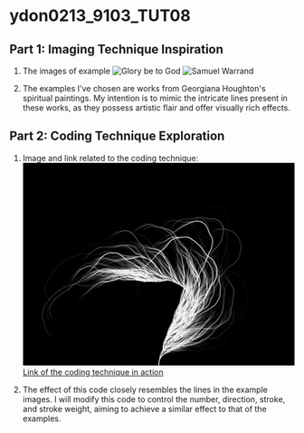 # ydon0213_9103_TUT08

## Part 1: Imaging Technique Inspiration

1. The images of example
![Glory be to God](https://www.datocms-assets.com/42890/1688346188-1864_glory-be-to-god_rectotrim.jpg?dpr=1.5&fit=max&fm=webp&iptc=allow&w=1500)
![Samuel Warrand](https://www.datocms-assets.com/42890/1688345823-1862_theflowersamuelwarrand_rectotrim.jpg?fit=max&fm=webp&iptc=allow&w=1500)

2. The examples I've chosen are works from Georgiana Houghton's spiritual paintings. My intention is to mimic the intricate lines present in these works, as they possess artistic flair and offer visually rich effects.

## Part 2: Coding Technique Exploration

1.  Image and link related to the coding technique:
![An image of the coding technique in action](readmeImages/image1.png)
[Link of the coding technique in action](https://editor.p5js.org/codingtrain/sketches/XjLDE7gu6)

2. The effect of this code closely resembles the lines in the example images. I will modify this code to control the number, direction, stroke, and stroke weight, aiming to achieve a similar effect to that of the examples.